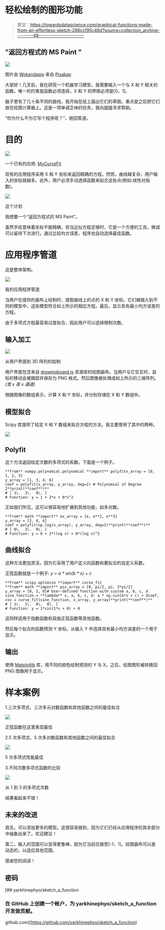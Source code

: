 # 轻松绘制的图形功能

> 原文：<https://towardsdatascience.com/graphical-functions-made-from-an-effortless-sketch-266ccf95c46d?source=collection_archive---------48----------------------->

## "返回方程式的 MS Paint "

![](img/5c4ae98c3c4692ec685a0f510e533545.png)

图片由 [Wokandapix](https://pixabay.com/users/Wokandapix-614097/?utm_source=link-attribution&utm_medium=referral&utm_campaign=image&utm_content=988017) 来自 [Pixabay](https://pixabay.com/?utm_source=link-attribution&utm_medium=referral&utm_campaign=image&utm_content=988017)

大家好！几天前，我在研究一个机器学习模型，我需要输入一个与 X 和 Y 相关的函数。唯一的约束是函数必须连续，X 和 Y 的界限必须是[0，1]。

脑子里有了几十条不同的曲线，我开始在纸上画出它们的草图。重点是之后把它们放在绘图计算器上。这是一项单调乏味的任务，我向姐姐寻求帮助。

“你为什么不为它写个程序呢？”，她回答道。

# 目的

![](img/d49cfada16085a1c68fad208e156cf2c.png)

一个已有的应用: [MyCurveFit](https://mycurvefit.com/)

现有的应用程序采用 X 和 Y 坐标来返回精确的方程。然而，曲线越复杂，用户输入的坐标就越多。此外，用户必须手动选择函数来拟合这些点(例如:线性对指数)。

![](img/cc3974018db9664107f8a07bc066c01f.png)

这个计划

我想要一个“返回方程式的 MS Paint”。

虽然手绘意味着坐标不能精确，但当近似方程足够时，它是一个方便的工具，微调可以留待下次进行。通过比较均方误差，程序也自动选择最佳函数。

# 应用程序管道

这是整体架构。

![](img/8ab26e75de908b8efcf1d607ac323fc0.png)

我的应用程序管道

当用户在提供的画布上绘制时，提取曲线上的点的 X 和 Y 坐标。它们被输入到不同的模型中，这些模型符合如上所示的相应方程。最后，显示具有最小均方误差的方程。

由于多项式方程最容易过度拟合，因此用户可以选择限制次数。

## 输入加工

![](img/672a08df8a7dbfc96f637b29f6046688.png)

从用户界面到 3D 阵列的绘制

用户界面包含来自 [drawingboard.js](https://github.com/Leimi/drawingboard.js/) 资源库的绘图画布。当用户与它交互时，鼠标的移动会被跟踪并保存为 PNG 格式。然后图像被处理成如上所示的三维阵列。*(宽 x 高 x 通道)*

根据图像的数组表示，计算 X 和 Y 坐标，并分别存储在 X 和 Y 数组中。

## 模型拟合

Scipy 库提供了给定 X 和 Y 数组来拟合方程的方法。我主要使用了其中的两种。

![](img/097fca8b386fabdb51f4ed298449d14e.png)

## **Polyfit**

这个方法返回给定次数的多项式的系数。下面是一个例子。

```
**from** numpy.polynomial.polynomial **import** polyfitx_array = [0, 1, 2, 3]
y_array = [1, 3, 4, 6]
coef = polyfit(x_array, y_array, deg=2) # Polynomial of Degree 2**print(**coef**)**
# [ 1\.  2\.  0\. ]
# Function: y = 1 + 2*x + 0*x^2
```

正如我们所见，这可以很容易地扩展到其他功能，如多对数。

```
**from** math **import** ex_array = [e, e**2, e**3]
y_array = [2, 4, 6]
coef = polyfit(np.log(x_array), y_array, deg=2)**print(**coef**)**
# [ 0\.  2\.  0\. ]
# Function: y = 0 + 2*(log x) + 0*(log x)^2
```

## 曲线拟合

这种方法更加灵活，因为它采用了用户定义的函数和要拟合的自定义系数。

正弦函数就是一个例子: *y = a * sin(b * x) + c*

```
**from** scipy.optimize **import** curve_fit
**from** math **import** pix_array = [0, pi/2, pi, 3*pi/2]
y_array = [0, 1, 0]# User-defined function with custom a, b, c, d
sine_function = **lambda** x, a, b, c, d: a * np.sin(b*x + c) + dcoef, cov = curve_fit(sine_function, x_array, y_array)**print(**coef**)**
# [ 1\.  1\.  0\.  0\. ]
# Function: y = 1*sin(1*x + 0) + 0
```

这同样适用于指数函数和双曲正弦函数等其他函数。

然后每个拟合的函数预测 Y 坐标。从输入 Y 中选择具有最小均方误差的一个用于显示。

## 输出

使用 [Matplotlib](https://matplotlib.org/) 库，用不同的颜色绘制预测的 Y 与 X。之后，绘图图形被转换回 PNG 图像用于显示。

# 样本案例

1.三次多项式、三次多元对数函数和其他函数之间的最佳拟合

![](img/95094eb8d9d9e0158aeee7475a8bc83e.png)

正弦函数在这里表现最佳

2.5 次多项式、5 次多对数函数和其他函数之间的最佳拟合

![](img/c4cfd92031e87397dfc8cff3d51a8015.png)

5 次多项式性能最佳

3.不同次数多项式函数的比较

![](img/35d94ea6958c3b6a0aa6d0b5f1e364e7.png)

从 1 到 3 的多项式次数

结果看起来不错！

## **未来的改进**

首先，可以添加更多的模型。这很容易做到，因为它们已经从应用程序的其余部分中抽象出来了。欢迎建议！

第二，输入的范围可以变得更鲁棒，因为它当前仅接受[-1，1]。绘图画布可以是动态的，以适应其他范围。

感谢您的阅读！

## 密码

[](https://github.com/yarkhinephyo/sketch_a_function) [## yarkhinephyo/sketch_a_function

### 在 GitHub 上创建一个帐户，为 yarkhinephyo/sketch_a_function 开发做贡献。

github.com](https://github.com/yarkhinephyo/sketch_a_function)